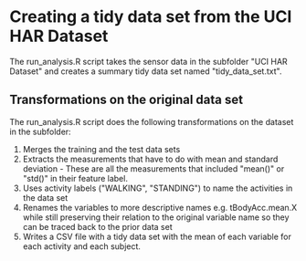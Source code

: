 # Creating a tidy data set from the UCI HAR Dataset
The run_analysis.R script takes the sensor data in the subfolder "UCI HAR Dataset" and creates a summary tidy data set named "tidy_data_set.txt".

## Transformations on the original data set

The run_analysis.R script does the following transformations on the dataset in the subfolder:

1. Merges the training and the test data sets 
2. Extracts the measurements that have to do with mean and standard deviation - These are all the measurements that included "mean()" or "std()" in their feature label.  
3. Uses activity labels ("WALKING", "STANDING") to name the activities in the data set
4. Renames the variables to more descriptive names e.g. tBodyAcc.mean.X while still preserving their relation to the original variable name so they can be traced back to the prior data set
5. Writes a CSV file with a tidy data set with the mean of each variable for each activity and each subject.